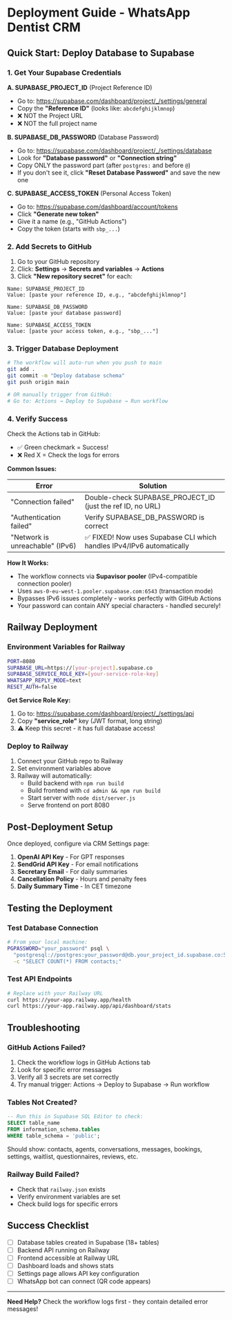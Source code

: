 # Deployment Guide - WhatsApp Dentist CRM

## Quick Start: Deploy Database to Supabase

### 1. Get Your Supabase Credentials

**A. SUPABASE_PROJECT_ID** (Project Reference ID)
- Go to: https://supabase.com/dashboard/project/_/settings/general
- Copy the **"Reference ID"** (looks like: `abcdefghijklmnop`)
- ❌ NOT the Project URL
- ❌ NOT the full project name

**B. SUPABASE_DB_PASSWORD** (Database Password)
- Go to: https://supabase.com/dashboard/project/_/settings/database
- Look for **"Database password"** or **"Connection string"**
- Copy ONLY the password part (after `postgres:` and before `@`)
- If you don't see it, click **"Reset Database Password"** and save the new one

**C. SUPABASE_ACCESS_TOKEN** (Personal Access Token)
- Go to: https://supabase.com/dashboard/account/tokens
- Click **"Generate new token"**
- Give it a name (e.g., "GitHub Actions")
- Copy the token (starts with `sbp_...`)

### 2. Add Secrets to GitHub

1. Go to your GitHub repository
2. Click: **Settings** → **Secrets and variables** → **Actions**
3. Click **"New repository secret"** for each:

```
Name: SUPABASE_PROJECT_ID
Value: [paste your reference ID, e.g., "abcdefghijklmnop"]

Name: SUPABASE_DB_PASSWORD  
Value: [paste your database password]

Name: SUPABASE_ACCESS_TOKEN
Value: [paste your access token, e.g., "sbp_..."]
```

### 3. Trigger Database Deployment

```bash
# The workflow will auto-run when you push to main
git add .
git commit -m "Deploy database schema"
git push origin main

# OR manually trigger from GitHub:
# Go to: Actions → Deploy to Supabase → Run workflow
```

### 4. Verify Success

Check the Actions tab in GitHub:
- ✅ Green checkmark = Success!
- ❌ Red X = Check the logs for errors

**Common Issues:**

| Error | Solution |
|-------|----------|
| "Connection failed" | Double-check SUPABASE_PROJECT_ID (just the ref ID, no URL) |
| "Authentication failed" | Verify SUPABASE_DB_PASSWORD is correct |
| "Network is unreachable" (IPv6) | ✅ FIXED! Now uses Supabase CLI which handles IPv4/IPv6 automatically |

**How It Works:**
- The workflow connects via **Supavisor pooler** (IPv4-compatible connection pooler)
- Uses `aws-0-eu-west-1.pooler.supabase.com:6543` (transaction mode)
- Bypasses IPv6 issues completely - works perfectly with GitHub Actions
- Your password can contain ANY special characters - handled securely!

## Railway Deployment

### Environment Variables for Railway

```bash
PORT=8080
SUPABASE_URL=https://[your-project].supabase.co
SUPABASE_SERVICE_ROLE_KEY=[your-service-role-key]
WHATSAPP_REPLY_MODE=text
RESET_AUTH=false
```

**Get Service Role Key:**
1. Go to: https://supabase.com/dashboard/project/_/settings/api
2. Copy **"service_role"** key (JWT format, long string)
3. ⚠️ Keep this secret - it has full database access!

### Deploy to Railway

1. Connect your GitHub repo to Railway
2. Set environment variables above
3. Railway will automatically:
   - Build backend with `npm run build`
   - Build frontend with `cd admin && npm run build`
   - Start server with `node dist/server.js`
   - Serve frontend on port 8080

## Post-Deployment Setup

Once deployed, configure via CRM Settings page:

1. **OpenAI API Key** - For GPT responses
2. **SendGrid API Key** - For email notifications
3. **Secretary Email** - For daily summaries
4. **Cancellation Policy** - Hours and penalty fees
5. **Daily Summary Time** - In CET timezone

## Testing the Deployment

### Test Database Connection
```bash
# From your local machine:
PGPASSWORD="your_password" psql \
  "postgresql://postgres:your_password@db.your_project_id.supabase.co:5432/postgres?sslmode=require" \
  -c "SELECT COUNT(*) FROM contacts;"
```

### Test API Endpoints
```bash
# Replace with your Railway URL
curl https://your-app.railway.app/health
curl https://your-app.railway.app/api/dashboard/stats
```

## Troubleshooting

### GitHub Actions Failed?

1. Check the workflow logs in GitHub Actions tab
2. Look for specific error messages
3. Verify all 3 secrets are set correctly
4. Try manual trigger: Actions → Deploy to Supabase → Run workflow

### Tables Not Created?

```sql
-- Run this in Supabase SQL Editor to check:
SELECT table_name 
FROM information_schema.tables 
WHERE table_schema = 'public';
```

Should show: contacts, agents, conversations, messages, bookings, settings, waitlist, questionnaires, reviews, etc.

### Railway Build Failed?

- Check that `railway.json` exists
- Verify environment variables are set
- Check build logs for specific errors

## Success Checklist

- [ ] Database tables created in Supabase (18+ tables)
- [ ] Backend API running on Railway
- [ ] Frontend accessible at Railway URL
- [ ] Dashboard loads and shows stats
- [ ] Settings page allows API key configuration
- [ ] WhatsApp bot can connect (QR code appears)

---

**Need Help?** Check the workflow logs first - they contain detailed error messages!
